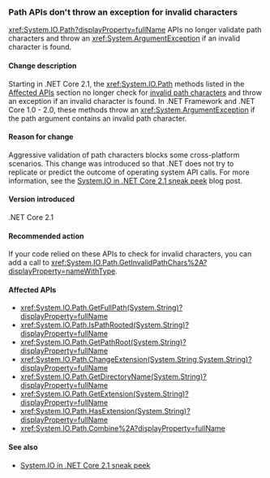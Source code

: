 ### Path APIs don't throw an exception for invalid characters

<xref:System.IO.Path?displayProperty=fullName> APIs no longer validate path characters and throw an <xref:System.ArgumentException> if an invalid character is found.

#### Change description

Starting in .NET Core 2.1, the <xref:System.IO.Path> methods listed in the [Affected APIs](#affected-apis) section no longer check for [invalid path characters](xref:System.IO.Path.GetInvalidPathChars%2A) and throw an exception if an invalid character is found. In .NET Framework and .NET Core 1.0 - 2.0, these methods throw an <xref:System.ArgumentException> if the path argument contains an invalid path character.

#### Reason for change

Aggressive validation of path characters blocks some cross-platform scenarios. This change was introduced so that .NET does not try to replicate or predict the outcome of operating system API calls. For more information, see the [System.IO in .NET Core 2.1 sneak peek](/archive/blogs/jeremykuhne/system-io-in-net-core-2-1-sneak-peek) blog post.

#### Version introduced

.NET Core 2.1

#### Recommended action

If your code relied on these APIs to check for invalid characters, you can add a call to <xref:System.IO.Path.GetInvalidPathChars%2A?displayProperty=nameWithType>.

#### Affected APIs

- <xref:System.IO.Path.GetFullPath(System.String)?displayProperty=fullName>
- <xref:System.IO.Path.IsPathRooted(System.String)?displayProperty=fullName>
- <xref:System.IO.Path.GetPathRoot(System.String)?displayProperty=fullName>
- <xref:System.IO.Path.ChangeExtension(System.String,System.String)?displayProperty=fullName>
- <xref:System.IO.Path.GetDirectoryName(System.String)?displayProperty=fullName>
- <xref:System.IO.Path.GetExtension(System.String)?displayProperty=fullName>
- <xref:System.IO.Path.HasExtension(System.String)?displayProperty=fullName>
- <xref:System.IO.Path.Combine%2A?displayProperty=fullName>

#### See also

- [System.IO in .NET Core 2.1 sneak peek](/archive/blogs/jeremykuhne/system-io-in-net-core-2-1-sneak-peek)

<!--

### Category

Core .NET libraries

### Affected APIs

- `M::System.IO.Path.GetFullPath(System.String)`
- `M::System.IO.Path.IsPathRooted(System.String)`
- `M::System.IO.Path.GetPathRoot(System.String)`
- `M::System.IO.Path.ChangeExtension(System.String,System.String)`
- `M::System.IO.Path.GetDirectoryName(System.String)`
- `M::System.IO.Path.GetExtension(System.String)`
- `M::System.IO.Path.HasExtension(System.String)`
- `M::System.IO.Path.Combine%2A`

-->

